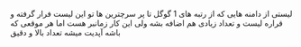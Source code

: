 لیستی از دامنه هایی که از رتبه های 1 گوگل تا پر سرچترین ها تو این لیست فرار گرفته و قراره لیست و تعداد زیادی هم اضافه بشه ولی این کار زمانبر هست
اما هر موقعی که باشه آپدیت میشه تعداد بالا و دقیق
